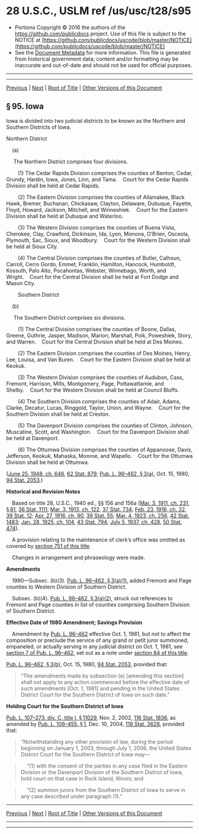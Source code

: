 ---
---

# 28 U.S.C., USLM ref /us/usc/t28/s95

* Portions Copyright © 2016 the authors of the https://github.com/publicdocs project.
  Use of this file is subject to the NOTICE at [https://github.com/publicdocs/uscode/blob/master/NOTICE](https://github.com/publicdocs/uscode/blob/master/NOTICE)
* See the [Document Metadata](././../../../../..//README.md) for more information.
  This file is generated from historical government data; content and/or formatting may be inaccurate and out-of-date and should not be used for official purposes.

----------
----------

[Previous](./../../../../..//us/usc/t28/ptI/ch5/m__us_usc_t28_s94.md) | [Next](./../../../../..//us/usc/t28/ptI/ch5/m__us_usc_t28_s96.md) | [Root of Title](./../../../../../) | [Other Versions of this Document](https://publicdocs.github.io/go/links?ns=uslm&ref=%2Fus%2Fusc%2Ft28%2Fs95)

## § 95. Iowa

Iowa is divided into two judicial districts to be known as the Northern and Southern Districts of Iowa.

Northern District

    (a)

     The Northern District comprises four divisions.

        (1) The Cedar Rapids Division comprises the counties of Benton, Cedar, Grundy, Hardin, Iowa, Jones, Linn, and Tama.    Court for the Cedar Rapids Division shall be held at Cedar Rapids.

        (2) The Eastern Division comprises the counties of Allamakee, Black Hawk, Bremer, Buchanan, Chickasaw, Clayton, Delaware, Dubuque, Fayette, Floyd, Howard, Jackson, Mitchell, and Winneshiek.    Court for the Eastern Division shall be held at Dubuque and Waterloo.

        (3) The Western Division comprises the counties of Buena Vista, Cherokee, Clay, Crawford, Dickinson, Ida, Lyon, Monona, O’Brien, Osceola, Plymouth, Sac, Sioux, and Woodbury.    Court for the Western Division shall be held at Sioux City.

        (4) The Central Division comprises the counties of Butler, Calhoun, Carroll, Cerro Gordo, Emmet, Franklin, Hamilton, Hancock, Humboldt, Kossuth, Palo Alto, Pocahontas, Webster, Winnebago, Worth, and Wright.    Court for the Central Division shall be held at Fort Dodge and Mason City.

        Southern District

    (b)

     The Southern District comprises six divisions.

        (1) The Central Division comprises the counties of Boone, Dallas, Greene, Guthrie, Jasper, Madison, Marion, Marshall, Polk, Poweshiek, Story, and Warren.    Court for the Central Division shall be held at Des Moines.

        (2) The Eastern Division comprises the counties of Des Moines, Henry, Lee, Louisa, and Van Buren.    Court for the Eastern Division shall be held at Keokuk.

        (3) The Western Division comprises the counties of Audubon, Cass, Fremont, Harrison, Mills, Montgomery, Page, Pottawattamie, and Shelby.    Court for the Western Division shall be held at Council Bluffs.

        (4) The Southern Division comprises the counties of Adair, Adams, Clarke, Decatur, Lucas, Ringgold, Taylor, Union, and Wayne.    Court for the Southern Division shall be held at Creston.

        (5) The Davenport Division comprises the counties of Clinton, Johnson, Muscatine, Scott, and Washington.    Court for the Davenport Division shall be held at Davenport.

        (6) The Ottumwa Division comprises the counties of Appanoose, Davis, Jefferson, Keokuk, Mahaska, Monroe, and Wapello.    Court for the Ottumwa Division shall be held at Ottumwa.

([June 25, 1948, ch. 646][/us/act/1948-06-25/ch646], [62 Stat. 879][/us/stat/62/879]; [Pub. L. 96–462, § 3(a)][/us/pl/96/462/s3/a], Oct. 15, 1980, [94 Stat. 2053][/us/stat/94/2053].)

 __Historical and Revision Notes__ 

    Based on title 28, U.S.C., 1940 ed., §§ 156 and 156a ([Mar. 3, 1911, ch. 231, § 81][/us/act/1911-03-03/ch231/s81], [36 Stat. 1111][/us/stat/36/1111]; [Mar. 3, 1913, ch. 122][/us/act/1913-03-03/ch122], [37 Stat. 734][/us/stat/37/734]; [Feb. 23, 1916, ch. 32][/us/act/1916-02-23/ch32], [39 Stat. 12][/us/stat/39/12]; [Apr. 27, 1916, ch. 90][/us/act/1916-04-27/ch90], [39 Stat. 55][/us/stat/39/55]; [Mar. 4, 1923, ch. 256][/us/act/1923-03-04/ch256], [42 Stat. 1483][/us/stat/42/1483]; [Jan. 28, 1925, ch. 104][/us/act/1925-01-28/ch104], [43 Stat. 794][/us/stat/43/794]; [July 5, 1937, ch. 428][/us/act/1937-07-05/ch428], [50 Stat. 474][/us/stat/50/474]).

    A provision relating to the maintenance of clerk’s office was omitted as covered by [section 751 of this title][/us/usc/t28/s751].

    Changes in arrangement and phraseology were made.

 __Amendments__ 

    1980—Subsec. (b)(3). [Pub. L. 96–462, § 3(a)(1)][/us/pl/96/462/s3/a/1], added Fremont and Page counties to Western Division of Southern District.

    Subsec. (b)(4). [Pub. L. 96–462, § 3(a)(2)][/us/pl/96/462/s3/a/2], struck out references to Fremont and Page counties in list of counties comprising Southern Division of Southern District.

 __Effective Date of 1980 Amendment; Savings Provision__ 

    Amendment by [Pub. L. 96–462][/us/pl/96/462] effective Oct. 1, 1981, but not to affect the composition or preclude the service of any grand or petit juror summoned, empaneled, or actually serving in any judicial district on Oct. 1, 1981, see [section 7 of Pub. L. 96–462][/us/pl/96/462/s7], set out as a note under [section 84 of this title][/us/usc/t28/s84].

[Pub. L. 96–462, § 3(b)][/us/pl/96/462/s3/b], Oct. 15, 1980, [94 Stat. 2053][/us/stat/94/2053], provided that: 

> “The amendments made by subsection (a) \[amending this section\] shall not apply to any action commenced before the effective date of such amendments \[Oct. 1, 1981\] and pending in the United States District Court for the Southern District of Iowa on such date.”

 __Holding Court for the Southern District of Iowa__ 

[Pub. L. 107–273, div. C, title I, § 11029][/us/pl/107/273/s11029], Nov. 2, 2002, [116 Stat. 1836][/us/stat/116/1836], as amended by [Pub. L. 108–455, § 1][/us/pl/108/455/s1], Dec. 10, 2004, [118 Stat. 3628][/us/stat/118/3628], provided that: 

> “Notwithstanding any other provision of law, during the period beginning on January 1, 2003, through July 1, 2006, the United States District Court for the Southern District of Iowa may—

>     “(1) with the consent of the parties in any case filed in the Eastern Division or the Davenport Division of the Southern District of Iowa, hold court on that case in Rock Island, Illinois; and

>     “(2) summon jurors from the Southern District of Iowa to serve in any case described under paragraph (1).”

----------

[Previous](./../../../../..//us/usc/t28/ptI/ch5/m__us_usc_t28_s94.md) | [Next](./../../../../..//us/usc/t28/ptI/ch5/m__us_usc_t28_s96.md) | [Root of Title](./../../../../../) | [Other Versions of this Document](https://publicdocs.github.io/go/links?ns=uslm&ref=%2Fus%2Fusc%2Ft28%2Fs95)

----------
----------

[/us/act/1948-06-25/ch646]: https://publicdocs.github.io/go/links?ns=uslm&ref=%2Fus%2Fact%2F1948-06-25%2Fch646
[/us/stat/62/879]: https://publicdocs.github.io/go/links?ns=uslm&ref=%2Fus%2Fstat%2F62%2F879
[/us/pl/96/462/s3/a]: https://publicdocs.github.io/go/links?ns=uslm&ref=%2Fus%2Fpl%2F96%2F462%2Fs3%2Fa
[/us/stat/94/2053]: https://publicdocs.github.io/go/links?ns=uslm&ref=%2Fus%2Fstat%2F94%2F2053
[/us/act/1911-03-03/ch231/s81]: https://publicdocs.github.io/go/links?ns=uslm&ref=%2Fus%2Fact%2F1911-03-03%2Fch231%2Fs81
[/us/stat/36/1111]: https://publicdocs.github.io/go/links?ns=uslm&ref=%2Fus%2Fstat%2F36%2F1111
[/us/act/1913-03-03/ch122]: https://publicdocs.github.io/go/links?ns=uslm&ref=%2Fus%2Fact%2F1913-03-03%2Fch122
[/us/stat/37/734]: https://publicdocs.github.io/go/links?ns=uslm&ref=%2Fus%2Fstat%2F37%2F734
[/us/act/1916-02-23/ch32]: https://publicdocs.github.io/go/links?ns=uslm&ref=%2Fus%2Fact%2F1916-02-23%2Fch32
[/us/stat/39/12]: https://publicdocs.github.io/go/links?ns=uslm&ref=%2Fus%2Fstat%2F39%2F12
[/us/act/1916-04-27/ch90]: https://publicdocs.github.io/go/links?ns=uslm&ref=%2Fus%2Fact%2F1916-04-27%2Fch90
[/us/stat/39/55]: https://publicdocs.github.io/go/links?ns=uslm&ref=%2Fus%2Fstat%2F39%2F55
[/us/act/1923-03-04/ch256]: https://publicdocs.github.io/go/links?ns=uslm&ref=%2Fus%2Fact%2F1923-03-04%2Fch256
[/us/stat/42/1483]: https://publicdocs.github.io/go/links?ns=uslm&ref=%2Fus%2Fstat%2F42%2F1483
[/us/act/1925-01-28/ch104]: https://publicdocs.github.io/go/links?ns=uslm&ref=%2Fus%2Fact%2F1925-01-28%2Fch104
[/us/stat/43/794]: https://publicdocs.github.io/go/links?ns=uslm&ref=%2Fus%2Fstat%2F43%2F794
[/us/act/1937-07-05/ch428]: https://publicdocs.github.io/go/links?ns=uslm&ref=%2Fus%2Fact%2F1937-07-05%2Fch428
[/us/stat/50/474]: https://publicdocs.github.io/go/links?ns=uslm&ref=%2Fus%2Fstat%2F50%2F474
[/us/usc/t28/s751]: https://publicdocs.github.io/go/links?ns=uslm&ref=%2Fus%2Fusc%2Ft28%2Fs751
[/us/pl/96/462/s3/a/1]: https://publicdocs.github.io/go/links?ns=uslm&ref=%2Fus%2Fpl%2F96%2F462%2Fs3%2Fa%2F1
[/us/pl/96/462/s3/a/2]: https://publicdocs.github.io/go/links?ns=uslm&ref=%2Fus%2Fpl%2F96%2F462%2Fs3%2Fa%2F2
[/us/pl/96/462]: https://publicdocs.github.io/go/links?ns=uslm&ref=%2Fus%2Fpl%2F96%2F462
[/us/pl/96/462/s7]: https://publicdocs.github.io/go/links?ns=uslm&ref=%2Fus%2Fpl%2F96%2F462%2Fs7
[/us/usc/t28/s84]: https://publicdocs.github.io/go/links?ns=uslm&ref=%2Fus%2Fusc%2Ft28%2Fs84
[/us/pl/96/462/s3/b]: https://publicdocs.github.io/go/links?ns=uslm&ref=%2Fus%2Fpl%2F96%2F462%2Fs3%2Fb
[/us/stat/94/2053]: https://publicdocs.github.io/go/links?ns=uslm&ref=%2Fus%2Fstat%2F94%2F2053
[/us/pl/107/273/s11029]: https://publicdocs.github.io/go/links?ns=uslm&ref=%2Fus%2Fpl%2F107%2F273%2Fs11029
[/us/stat/116/1836]: https://publicdocs.github.io/go/links?ns=uslm&ref=%2Fus%2Fstat%2F116%2F1836
[/us/pl/108/455/s1]: https://publicdocs.github.io/go/links?ns=uslm&ref=%2Fus%2Fpl%2F108%2F455%2Fs1
[/us/stat/118/3628]: https://publicdocs.github.io/go/links?ns=uslm&ref=%2Fus%2Fstat%2F118%2F3628


